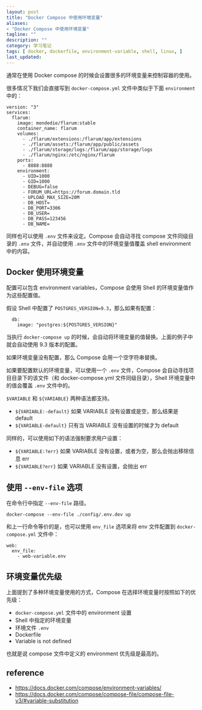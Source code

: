 ```yaml
---
layout: post
title: "Docker Compose 中使用环境变量"
aliases: 
- "Docker Compose 中使用环境变量"
tagline: ""
description: ""
category: 学习笔记
tags: [ docker, dockerfile, environment-variable, shell, linux, ]
last_updated:
---
```


通常在使用 Docker compose 的时候会设置很多的环境变量来控制容器的使用。

很多情况下我们会直接写到 `docker-compose.yml` 文件中类似于下面 `environment` 中的：

```
version: "3"
services:
  flarum:
    image: mondedie/flarum:stable
    container_name: flarum
    volumes:
      - ./flarum/extensions:/flarum/app/extensions
      - ./flarum/assets:/flarum/app/public/assets
      - ./flarum/storage/logs:/flarum/app/storage/logs
      - ./flarum/nginx:/etc/nginx/flarum
    ports:
      - 8888:8888
    environment:
      - UID=1000
      - GID=1000
      - DEBUG=false
      - FORUM_URL=https://forum.domain.tld
      - UPLOAD_MAX_SIZE=20M
      - DB_HOST=
      - DB_PORT=3306
      - DB_USER=
      - DB_PASS=123456
      - DB_NAME=
```

同样也可以使用 `.env` 文件来设定。Compose 会自动寻找 compose 文件同级目录的 `.env` 文件，并自动使用 `.env` 文件中的环境变量值覆盖 shell environment 中的内容。

## Docker 使用环境变量
配置可以包含 environment variables，Compose 会使用 Shell 的环境变量值作为这些配置值。

假设 Shell 中配置了 `POSTGRES_VERSION=9.3`，那么如果有配置：

```
  db:
    image: "postgres:${POSTGRES_VERSION}"
```

当执行 `docker-compose up` 的时候，会自动将环境变量的值替换。上面的例子中就会自动使用 9.3 版本的配置。

如果环境变量没有配置，那么 Compose 会用一个空字符串替换。

如果要配置默认的环境变量，可以使用一个 `.env` 文件，Compose 会自动寻找项目目录下的该文件（和 docker-compose.yml 文件同级目录），Shell 环境变量中的值会覆盖 `.env` 文件中的。

`$VARIABLE` 和 `${VARIABLE}` 两种语法都支持。

- `${VARIABLE:-default}` 如果 VARIABLE 没有设置或是空，那么结果是 default
- `${VARIABLE-default}` 只有当 VARIABLE 没有设置的时候才为 default

同样的，可以使用如下的语法强制要求用户设置：

- `${VARIABLE:?err}` 如果 VARIABLE 没有设置，或者为空，那么会抛出移除信息 err
- `${VARIABLE?err}` 如果 VARIABLE 没有设置，会抛出 err

## 使用 `--env-file` 选项
在命令行中指定 `--env-file` 路径。

    docker-compose --env-file ./config/.env.dev up

和上一行命令等价的是，也可以使用 `env_file` 选项来将 env 文件配置到 `docker-compose.yml` 文件中：

```
web:
  env_file:
    - web-variable.env
```

## 环境变量优先级
上面提到了多种环境变量使用的方式，Compose 在选择环境变量时按照如下的优先级：

- `docker-compose.yml` 文件中的 environment 设置
- Shell 中指定的环境变量
- 环境文件 `.env`
- Dockerfile
- Variable is not defined

也就是说 compose 文件中定义的 environment 优先级是最高的。

## reference

- <https://docs.docker.com/compose/environment-variables/>
- <https://docs.docker.com/compose/compose-file/compose-file-v3/#variable-substitution>